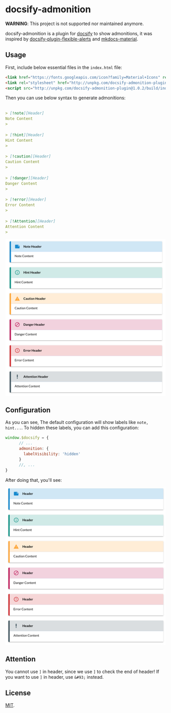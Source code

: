 # docsify-admonition

**WARNING**: This project is not supported nor maintained anymore.

docsify-admonition is a plugin for [docsify](https://docsify.js.org/#/) to show admonitions, it was inspired by [docsify-plugin-flexible-alerts](https://github.com/zanfab/docsify-plugin-flexible-alerts) and [mkdocs-material](https://github.com/squidfunk/mkdocs-material).

## Usage

First, include below essential files in the `index.html` file:

```html
<link href="https://fonts.googleapis.com/icon?family=Material+Icons" rel="stylesheet">
<link rel="stylesheet" href="http://unpkg.com/docsify-admonition-plugin@1.0.2/build/admonition.css" />
<script src="http://unpkg.com/docsify-admonition-plugin@1.0.2/build/index.js"></script>
```

Then you can use below syntax to generate admonitions:

```markdown

> [!note][Header]
Note Content
>

> [!hint][Header]
Hint Content
>

> [!caution][Header]
Caution Content
>

> [!danger][Header]
Danger Content
>

> [!error][Header]
Error Content
>

> [!Attention][Header]
Attention Content
>
```

![default](./images/default.png)

## Configuration

As you can see, The default configuration will show labels like `note, hint...`. To hidden these labels, you can add this configuration:

```js
window.$docsify = {
      // ...
      admonition: {
        labelVisibility: 'hidden'
      }
      //, ...
}
```

After doing that, you'll see:

![without-label](./images/without-label.png)

## Attention

You cannot use `]` in header, since we use `]` to check the end of header! If you want to use `]` in header, use `&#93;` instead.

## License

[MIT](./LICENSE).

